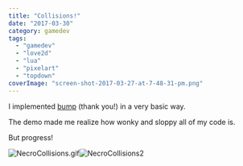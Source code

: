 ```yaml
---
title: "Collisions!"
date: "2017-03-30"
category: gamedev
tags:
  - "gamedev"
  - "love2d"
  - "lua"
  - "pixelart"
  - "topdown"
coverImage: "screen-shot-2017-03-27-at-7-48-31-pm.png"
---
```


I implemented [bump](https://github.com/kikito/bump.lua) (thank you!) in a very basic way.

The demo made me realize how wonky and sloppy all of my code is.

But progress!

![NecroCollisions.gif](images/necrocollisions.gif)![NecroCollisions2](images/necrocollisions2.gif)
